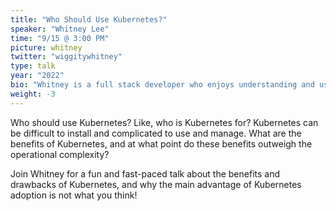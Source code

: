```yaml
---
title: "Who Should Use Kubernetes?"
speaker: "Whitney Lee"
time: "9/15 @ 3:00 PM"
picture: whitney
twitter: "wiggitywhitney"
type: talk
year: "2022"
bio: "Whitney is a full stack developer who enjoys understanding and using tools in the cloud native landscape. Creative and driven, Whitney recently pivoted from an art-related career to one in tech. She is active in the open source community, especially around CNCF projects focused on developer productivity. You can catch her lightboard streaming show ϟ Enlightning on Tanzu.TV. And not only does she rock at tech - she literally has toured playing in the band Mutual Benefit on keyboards and vocals."
weight: -3
---
```


Who should use Kubernetes? Like, who is Kubernetes for? Kubernetes can be difficult to install and complicated to use and manage. What are the benefits of Kubernetes, and at what point do these benefits outweigh the operational complexity? 

Join Whitney for a fun and fast-paced talk about the benefits and drawbacks of Kubernetes, and why the main advantage of Kubernetes adoption is not what you think!